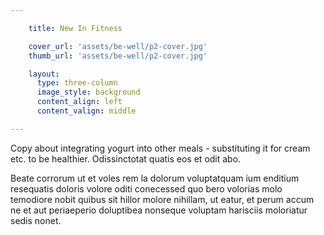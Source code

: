 ```yaml
---

    title: New In Fitness

    cover_url: 'assets/be-well/p2-cover.jpg'
    thumb_url: 'assets/be-well/p2-cover.jpg'

    layout:
      type: three-column
      image_style: background
      content_align: left
      content_valign: middle

---
```


Copy about integrating yogurt into other meals - substituting it for cream etc. to be healthier. Odissinctotat quatis eos et odit abo.

Beate corrorum ut et voles rem la dolorum voluptatquam ium enditium resequatis doloris volore oditi conecessed quo bero volorias molo temodiore nobit quibus sit hillor molore nihillam, ut eatur, et perum accum ne et aut periaeperio doluptibea nonseque voluptam harisciis moloriatur sedis nonet.
